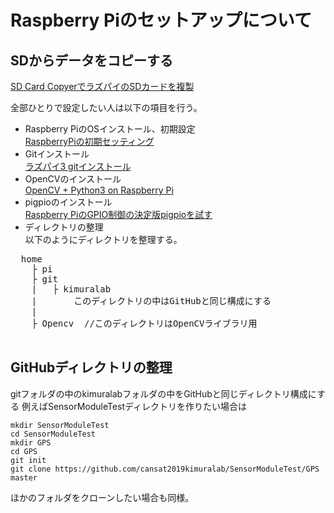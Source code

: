 # Raspberry Piのセットアップについて  
## SDからデータをコピーする  
[SD Card CopyerでラズパイのSDカードを複製](https://qiita.com/ikemura23/items/4b7ab1af98045fa6516b)

全部ひとりで設定したい人は以下の項目を行う。

  - Raspberry PiのOSインストール、初期設定  
  [RaspberryPiの初期セッティング](https://qiita.com/S_ODA/items/3600b4492747e66f5df7)
  - Gitインストール  
  [ラズパイ3 gitインストール](https://qiita.com/natacom/items/63cca20e24e3e864e485)
  - OpenCVのインストール  
  [OpenCV + Python3 on Raspberry Pi](https://qiita.com/nanbuwks/items/422eb405ceef84826ab4)
  - pigpioのインストール  
  [Raspberry PiのGPIO制御の決定版pigpioを試す](https://karaage.hatenadiary.jp/entry/2017/02/10/073000)  
  - ディレクトリの整理  
  以下のようにディレクトリを整理する。 　
  <pre>
  home  
    ├ pi  
    ├ git  
    |   ├ kimuralab  
    |       このディレクトリの中はGitHubと同じ構成にする
    | 
    ├ Opencv  //このディレクトリはOpenCVライブラリ用
  </pre>    

## GitHubディレクトリの整理

gitフォルダの中のkimuralabフォルダの中をGitHubと同じディレクトリ構成にする
例えばSensorModuleTestディレクトリを作りたい場合は

`mkdir SensorModuleTest`  
`cd SensorModuleTest`  
`mkdir GPS`  
`cd GPS`  
`git init`  
`git clone https://github.com/cansat2019kimuralab/SensorModuleTest/GPS master`  

ほかのフォルダをクローンしたい場合も同様。
